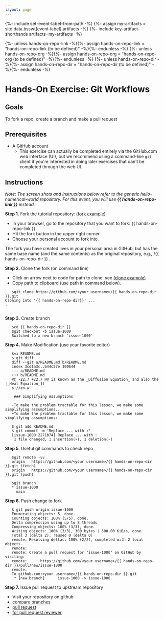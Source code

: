 ```yaml
---
layout: page
---
```

{%- include set-event-label-from-path -%}
{%- assign my-artifacts = site.data.bsswt[event-label].artifacts -%}
{%- include key-artifact-shorthands artifacts=my-artifacts -%}

{%- unless hands-on-repo-link -%}{%- assign hands-on-repo-link = "hands-on-repo-link (to be defined)" -%}{%- endunless -%}
{%- unless hands-on-repo-org -%}{%- assign hands-on-repo-org = "hands-on-repo-org (to be defined)" -%}{%- endunless -%}
{%- unless hands-on-repo-dir -%}{%- assign hands-on-repo-dir = "hands-on-repo-dir (to be defined)" -%}{%- endunless -%}

# Hands-On Exercise: Git Workflows 

## Goals
To fork a repo, create a branch and make a pull request

## Prerequisites
* A [GitHub](https://github.com) account
   - This exercise can actually be completed entirely via the GitHub.com web interface (UI), but we recommend using a command-line `git` client if you're interested in doing later exercises that can't be completed through the web UI.

## Instructions 
*Note: The screen shots and instructions below refer to the generic hello-numerical-world repository.  For this event, you will use **{{ hands-on-repo-link }}** instead.*

**Step 1.** Fork the tutorial repository: [(fork example)](images/03-git-fork.png)
  - In your browser, go to the repository that you want to fork: {{ hands-on-repo-link }} 
  - Hit the fork button in the upper right corner 
  - Choose your personal account to fork into.  

The fork you have created lives in your personal area in GitHub, but has the same base name (and the same contents) as the original repository, e.g.,  <your username>/{{ hands-on-repo-dir }} .

**Step 2.** Clone the fork (on command line)
  - Click on arrow next to code for path to clone. see [(clone example)](images/03-git-clone.png)   
  - Copy path to clipboard (use path in command below). 

```
   $git clone https://github.com/<your username>/{{ hands-on-repo-dir }}.git
Cloning into '{{ hands-on-repo-dir}}' ...
.
.
```

**Step 3.** Create branch  

```
   $cd {{ hands-on-repo-dir }}
   $git checkout -b issue-1000
   Switched to a new branch 'issue-1000'
```

**Step 4.** Make Modification (use your favorite editor)  

```
   $vi README.md
   $ git diff
   diff --git a/README.md b/README.md
   index 3cd1a3c..b44c57e 100644
   --- a/README.md
   +++ b/README.md
   @@ -22,7 +22,7 @@ is known as the _Diffusion Equation_ and also the [_Heat Equation_](
   s://en.w
    
    ### Simplifying Assumptions
    
   -To make the problem tractable for this lesson, we make some simplifying assumptions...
   +To make the problem tractable for this lesson, we make some simplifying assumptions:
```

```
   $ git add README.md 
   $ git commit -m "Replace ... with :"
   [issue-1000 2271b74] Replace ... with :
    1 file changed, 1 insertion(+), 1 deletion(-)
```

**Step 5.** Useful git commands to check repo

```
   $git remote -vv
   origin	https://github.com/<your username>/{{ hands-on-repo-dir }}.git (fetch)
   origin	https://github.com/<your username>/{{ hands-on-repo-dir }}.git (push)

   $git branch
   * issue-1000
     main
```

**Step 6.** Push change to fork

```
   $ git push origin issue-1000
   Enumerating objects: 5, done.
   Counting objects: 100% (5/5), done.
   Delta compression using up to 8 threads
   Compressing objects: 100% (3/3), done.
   Writing objects: 100% (3/3), 300 bytes | 300.00 KiB/s, done.
   Total 3 (delta 2), reused 0 (delta 0)
   remote: Resolving deltas: 100% (2/2), completed with 2 local objects.
   remote: 
   remote: Create a pull request for 'issue-1000' on GitHub by visiting:
   remote:      https://github.com/<your username>/{{ hands-on-repo-dir }}/pull/new/issue-1000
   remote: 
   To github.com:<your username>/{{ hands-on-repo-dir }}.git
    * [new branch]      issue-1000 -> issue-1000
```

**Step 7.** Issue pull request to upstream repository 
   - Visit your repository on github  
   - [compare branches](images/03-git-br-compare.png)  
   - [pull request](images/03-git-pr.png)  
   - [for pull request reviewer](images/03-git-pr-review.png)  
